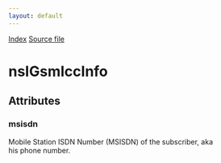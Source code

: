 ```yaml
---
layout: default
---
```

<div id='links'><a href="../index.html">Index</a>
<a href="http://dxr.mozilla.org/mozilla-central/source/dom/icc/interfaces/nsIIccInfo.idl">Source file</a>
</div>

# nsIGsmIccInfo #

## Attributes ##

### msisdn ###
  
Mobile Station ISDN Number (MSISDN) of the subscriber, aka  
his phone number.  
  
